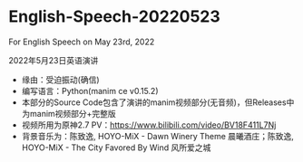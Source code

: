 # English-Speech-20220523
For English Speech on May 23rd, 2022

2022年5月23日英语演讲

- 缘由：受迫振动(确信)
- 编写语言：Python(manim ce v0.15.2)
- 本部分的Source Code包含了演讲的manim视频部分(无音频)，但Releases中为manim视频部分+完整版
- 视频所用为原神2.7 PV：https://www.bilibili.com/video/BV18F411L7Nj 
- 背景音乐为：陈致逸, HOYO-MiX - Dawn Winery Theme 晨曦酒庄；陈致逸, HOYO-MiX - The City Favored By Wind 风所爱之城
